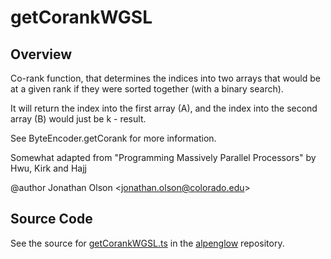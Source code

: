 # getCorankWGSL

## Overview

Co-rank function, that determines the indices into two arrays that would be at a given rank if they were sorted
together (with a binary search).

It will return the index into the first array (A), and the index into the second array (B) would just be
k - result.

See ByteEncoder.getCorank for more information.

Somewhat adapted from "Programming Massively Parallel Processors" by Hwu, Kirk and Hajj

@author Jonathan Olson &lt;jonathan.olson@colorado.edu&gt;



## Source Code

See the source for [getCorankWGSL.ts](https://github.com/phetsims/alpenglow/blob/main/js/webgpu/wgsl/gpu/getCorankWGSL.ts) in the [alpenglow](https://github.com/phetsims/alpenglow) repository.

